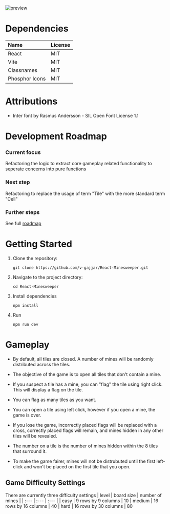 
 ![preview](https://github.com/v-gajjar/React-Minesweeper/blob/main/src/assets/Minesweeper-image.png)


# Dependencies

| Name | License | 
| :--- | :--- | 
| React | MIT |
| Vite | MIT |
| Classnames | MIT | 
| Phosphor Icons | MIT | 


# Attributions
* Inter font by Rasmus Andersson - SIL Open Font License 1.1

# Development Roadmap
### Current focus
Refactoring the logic to extract core gameplay related functionality to seperate concerns into pure functions


### Next step
Refactoring to replace the usage of term "Tile" with the more standard term "Cell"

### Further steps
See full [roadmap](https://github.com/v-gajjar/React-Minesweeper/blob/main/ROADMAP.md)

# Getting Started

1. Clone the repository:
   ```
   git clone https://github.com/v-gajjar/React-Minesweeper.git
   ```
2. Navigate to the project directory:
   ```
   cd React-Minesweeper
   ```
3. Install dependencies
   ```
   npm install
   ```
4. Run
   ```
   npm run dev
   ```
# Gameplay

- By default, all tiles are closed. A number of mines will be randomly distributed across the tiles. 

- The objective of the game is to open all tiles that don't contain a mine.

- If you suspect a tile has a mine, you can "flag" the tile using right click. This will display a flag on the tile. 

- You can flag as many tiles as you want. 

- You can open a tile using left click, however if you open a mine, the game is over.
  
- If you lose the game, incorrectly placed flags will be replaced with a cross, correctly placed flags will remain, and mines hidden in any other tiles will be revealed. 

- The number on a tile is the number of mines hidden within the 8 tiles that surround it. 

- To make the game fairer, mines will not be distrubuted until the first left-click and won't be placed on the first tile that you open. 

## Game Difficulty Settings

There are currently three difficulty settings
| level | board size | number of mines |
| :--- | :--- | :--- |
| easy | 9 rows by 9 columns | 10
| medium | 16 rows by 16 columns | 40
| hard | 16 rows by 30 columns | 80





   
   
   
